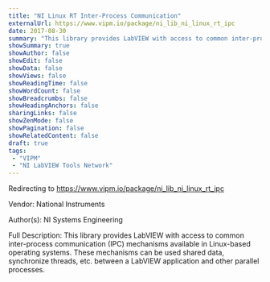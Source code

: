 ```yaml
---
title: "NI Linux RT Inter-Process Communication"
externalUrl: https://www.vipm.io/package/ni_lib_ni_linux_rt_ipc
date: 2017-08-30
summary: "This library provides LabVIEW with access to common inter-process communication (IPC) mechanisms available in Linux-based operating systems."
showSummary: true
showAuthor: false
showEdit: false
showData: false
showViews: false
showReadingTime: false
showWordCount: false
showBreadcrumbs: false
showHeadingAnchors: false
sharingLinks: false
showZenMode: false
showPagination: false
showRelatedContent: false
draft: true
tags:
 - "VIPM"
 - "NI LabVIEW Tools Network"
---
```


Redirecting to https://www.vipm.io/package/ni_lib_ni_linux_rt_ipc

Vendor: National Instruments

Author(s): NI Systems Engineering
 
Full Description:
This library provides LabVIEW with access to common inter-process communication (IPC) mechanisms available in Linux-based operating systems. These mechanisms can be used shared data, synchronize threads, etc. between a LabVIEW application and other parallel processes.